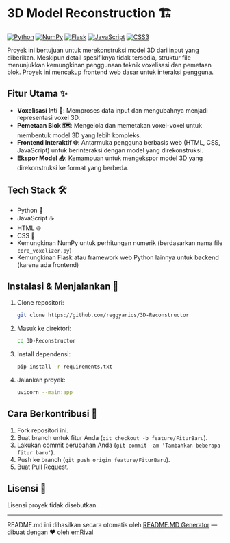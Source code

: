 # 3D Model Reconstruction 🏗️

[![Python](https://img.shields.io/badge/Python-3776AB?style=for-the-badge&logo=python&logoColor=white "Python")](https://www.python.org/)  [![NumPy](https://img.shields.io/badge/numpy-%23013243.svg?style=for-the-badge&logo=numpy&logoColor=white "NumPy")](https://numpy.org/)  [![Flask](https://img.shields.io/badge/Flask-000000?style=for-the-badge&logo=flask&logoColor=white "Flask")](https://flask.palletsprojects.com/) [![JavaScript](https://img.shields.io/badge/JavaScript-F7DF1E?style=for-the-badge&logo=javascript&logoColor=black "JavaScript")](https://www.javascript.com/) [![CSS3](https://img.shields.io/badge/CSS3-1572B6?style=for-the-badge&logo=css3&logoColor=white "CSS3")](https://www.w3.org/Style/CSS/)

Proyek ini bertujuan untuk merekonstruksi model 3D dari input yang diberikan. Meskipun detail spesifiknya tidak tersedia, struktur file menunjukkan kemungkinan penggunaan teknik voxelisasi dan pemetaan blok. Proyek ini mencakup frontend web dasar untuk interaksi pengguna.

## Fitur Utama ✨

*   **Voxelisasi Inti 🧱**: Memproses data input dan mengubahnya menjadi representasi voxel 3D.
*   **Pemetaan Blok 🗺️**: Mengelola dan memetakan voxel-voxel untuk membentuk model 3D yang lebih kompleks.
*   **Frontend Interaktif 🌐**: Antarmuka pengguna berbasis web (HTML, CSS, JavaScript) untuk berinteraksi dengan model yang direkonstruksi.
*   **Ekspor Model 📤**: Kemampuan untuk mengekspor model 3D yang direkonstruksi ke format yang berbeda.

## Tech Stack 🛠️

*   Python 🐍
*   JavaScript ☕
*   HTML 🌐
*   CSS 🎨
*   Kemungkinan NumPy untuk perhitungan numerik (berdasarkan nama file `core_voxelizer.py`)
*   Kemungkinan Flask atau framework web Python lainnya untuk backend (karena ada frontend)

## Instalasi & Menjalankan 🚀

1. Clone repositori:

   ```bash
   git clone https://github.com/reggyarios/3D-Reconstructor
   ```

2. Masuk ke direktori:

   ```bash
   cd 3D-Reconstructor
   ```

3. Install dependensi:

   ```bash
   pip install -r requirements.txt
   ```

4. Jalankan proyek:

   ```bash
   uvicorn --main:app
   ```

## Cara Berkontribusi 🤝

1.  Fork repositori ini.
2.  Buat branch untuk fitur Anda (`git checkout -b feature/FiturBaru`).
3.  Lakukan commit perubahan Anda (`git commit -am 'Tambahkan beberapa fitur baru'`).
4.  Push ke branch (`git push origin feature/FiturBaru`).
5.  Buat Pull Request.

## Lisensi 📄

Lisensi proyek tidak disebutkan.


---
README.md ini dihasilkan secara otomatis oleh [README.MD Generator](https://github.com/emRival) — dibuat dengan ❤️ oleh [emRival](https://github.com/emRival)

